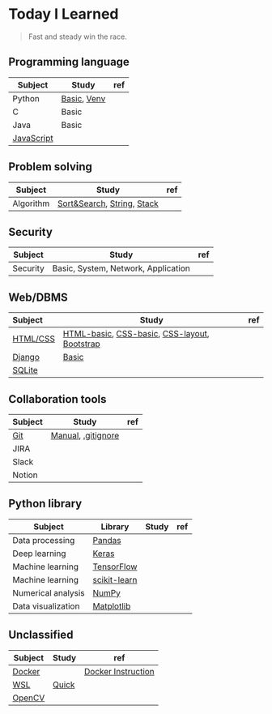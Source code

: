 # Today I Learned

> Fast and steady win the race.
>



## Programming language

| Subject                                                      | Study                                                        | ref  |
| ------------------------------------------------------------ | ------------------------------------------------------------ | ---- |
| Python                                                       | [Basic](study/python/python-basic.md), [Venv](study/python/python-venv.md) |      |
| C                                                            | Basic                                                        |      |
| Java                                                         | Basic                                                        |      |
| [JavaScript](https://developer.mozilla.org/ko/docs/Web/JavaScript) |                                                              |      |



## Problem solving

| Subject   | Study                                                        | ref  |
| --------- | ------------------------------------------------------------ | ---- |
| Algorithm | [Sort&Search](study/algorithm/aps-sort-search.md), [String](study/algorithm/aps-string.md), [Stack](study/algorithm/aps-stack.md) |      |



## Security

| Subject  | Study                               | ref  |
| -------- | ----------------------------------- | ---- |
| Security | Basic, System, Network, Application |      |





## Web/DBMS

| Subject                                                      | Study                                                        | ref  |
| :----------------------------------------------------------- | ------------------------------------------------------------ | ---- |
| [HTML/CSS](https://developer.mozilla.org/ko/docs/Learn/HTML) | [HTML-basic](study/web/html-basic.md), [CSS-basic](study/web/css-basic.md), [CSS-layout](study/web/css-layout.md), [Bootstrap](study/web/bootstrap.md) |      |
| [Django](https://www.djangoproject.com/)                     | [Basic](study/web/django-basic.md)                           |      |
| [SQLite](https://www.sqlite.org/index.html)                  |                                                              |      |



## Collaboration tools

| Subject                     | Study                                                        | ref  |
| --------------------------- | ------------------------------------------------------------ | ---- |
| [Git](https://git-scm.com/) | [Manual](study/collaboration-tools/git.md), [.gitignore](https://www.toptal.com/developers/gitignore) |      |
| JIRA                        |                                                              |      |
| Slack                       |                                                              |      |
| Notion                      |                                                              |      |



## Python library

| Subject            | Library                                   | Study | ref  |
| ------------------ | ----------------------------------------- | ----- | ---- |
| Data processing    | [Pandas](https://pandas.pydata.org/)      |       |      |
| Deep learning      | [Keras](https://keras.io/)                |       |      |
| Machine learning   | [TensorFlow](https://www.tensorflow.org/) |       |      |
| Machine learning   | [scikit-learn](https://scikit-learn.org/) |       |      |
| Numerical analysis | [NumPy](https://numpy.org/)               |       |      |
| Data visualization | [Matplotlib](https://matplotlib.org/)     |       |      |



## Unclassified

| Subject                                              | Study                                    | ref                                                          |
| ---------------------------------------------------- | ---------------------------------------- | ------------------------------------------------------------ |
| [Docker](https://www.docker.com/)                    |                                          | [Docker Instruction](https://www.youtube.com/watch?v=7eldOrjQVi0&list=PLQ28Nx3M4Jrguyuwg4xe9d9t2XE639e5C) |
| [WSL](https://docs.microsoft.com/en-us/windows/wsl/) | [Quick](study/unclassified/wsl-quick.md) |                                                              |
| [OpenCV](https://opencv.org/)                        |                                          |                                                              |

